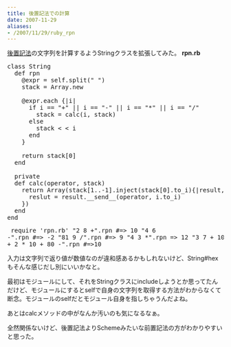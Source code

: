```yaml
---
title: 後置記法での計算
date: 2007-11-29
aliases:
- /2007/11/29/ruby_rpn
---
```

<a href="http://ja.wikipedia.org/wiki/逆ポーランド記法">後置記法</a>の文字列を計算するようStringクラスを拡張してみた。
<strong>rpn.rb</strong>
<pre lang="ruby">
class String
  def rpn
    @expr = self.split(" ")
    stack = Array.new

    @expr.each {|i|
      if i == "+" || i == "-" || i == "*" || i == "/"
        stack = calc(i, stack)
      else
        stack < < i
      end
    }

    return stack[0]
  end

  private
  def calc(operator, stack)
    return Array(stack[1..-1].inject(stack[0].to_i){|result, i|
      reslut = result.__send__(operator, i.to_i)
    })
  end
end
</pre>
</pre><pre lang="ruby">
require 'rpn.rb'
"2 8 +".rpn #=> 10
"4 6 -".rpn #=> -2
"81 9 /".rpn #=> 9
"4 3 *".rpn => 12
"3 7 + 10 20 + 2 * 10 + 80 -".rpn
#=>10
</pre>
入力は文字列で返り値が数値なのが違和感あるかもしれないけど、String#hexもそんな感じだし別にいいかなと。

最初はモジュールにして、それをStringクラスにincludeしようとか思ってたんだけど、モジュールにするとselfで自身の文字列を取得する方法がわからなくて断念。モジュールのselfだとモジュール自身を指しちゃうんだよね。

あとはcalcメソッドの中がなんか汚いのも気になるなぁ。

全然関係ないけど、後置記法よりSchemeみたいな前置記法の方がわかりやすいと思った。
